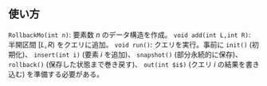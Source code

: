 ## 使い方

`RollbackMo(int n)`: 要素数 $n$ のデータ構造を作成。
`void add(int L,int R)`: 半開区間 $[L,R)$ をクエリに追加。
`void run()`: クエリを実行。事前に `init()` (初期化)、 `insert(int i)` (要素 $i$ を追加)、 `snapshot()` (部分永続的に保存)、 `rollback()` (保存した状態まで巻き戻す)、 `out(int $i$)` (クエリ $i$ の結果を書き込む) を準備する必要がある。